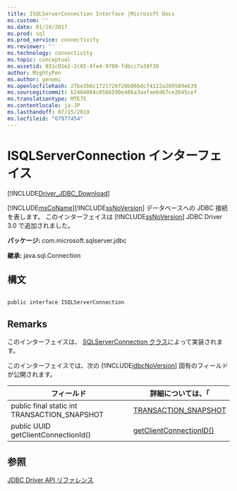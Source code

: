 ```yaml
---
title: ISQLServerConnection Interface |Microsoft Docs
ms.custom: ''
ms.date: 01/19/2017
ms.prod: sql
ms.prod_service: connectivity
ms.reviewer: ''
ms.technology: connectivity
ms.topic: conceptual
ms.assetid: 031c01e2-2c65-4fe4-9700-fdbcc7a39f30
author: MightyPen
ms.author: genemi
ms.openlocfilehash: 2fbe3b6c1721720720b06bdcf4122a289589e639
ms.sourcegitcommit: b2464064c0566590e486a3aafae6d67ce2645cef
ms.translationtype: MTE75
ms.contentlocale: ja-JP
ms.lasthandoff: 07/15/2019
ms.locfileid: "67977454"
---
```

# <a name="isqlserverconnection-interface"></a>ISQLServerConnection インターフェイス
[!INCLUDE[Driver_JDBC_Download](../../../includes/driver_jdbc_download.md)]

  [!INCLUDE[msCoName](../../../includes/msconame_md.md)][!INCLUDE[ssNoVersion](../../../includes/ssnoversion-md.md)] データベースへの JDBC 接続を表します。 このインターフェイスは [!INCLUDE[ssNoVersion](../../../includes/ssnoversion-md.md)] JDBC Driver 3.0 で追加されました。  
  
 **パッケージ:** com.microsoft.sqlserver.jdbc  
  
 **継承:** java.sql.Connection  
  
## <a name="syntax"></a>構文  
  
```  
  
public interface ISQLServerConnection  
```  
  
## <a name="remarks"></a>Remarks  
 このインターフェイスは、 [SQLServerConnection クラス](../../../connect/jdbc/reference/sqlserverconnection-class.md)によって実装されます。  
  
 このインターフェイスでは、次の [!INCLUDE[jdbcNoVersion](../../../includes/jdbcnoversion_md.md)] 固有のフィールドが公開されます。  
  
|フィールド|詳細については、「|  
|-----------|-------------------------------|  
|public final static int TRANSACTION_SNAPSHOT|[TRANSACTION_SNAPSHOT](../../../connect/jdbc/reference/transaction-snapshot-field-sqlserverconnection.md)|  
|public UUID getClientConnectionId()|[getClientConnectionID()](../../../connect/jdbc/reference/getclientconnectionid-method-sqlserverconnection.md)|  
  
## <a name="see-also"></a>参照  
 [JDBC Driver API リファレンス](../../../connect/jdbc/reference/jdbc-driver-api-reference.md)  
  
  
